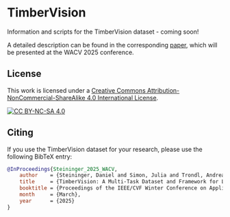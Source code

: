 # TimberVision
Information and scripts for the TimberVision dataset - coming soon!

A detailed description can be found in the corresponding [paper](https://arxiv.org/pdf/2501.07360v1), which will be presented at the WACV 2025 conference.

## License
This work is licensed under a [Creative Commons Attribution-NonCommercial-ShareAlike 4.0 International License](http://creativecommons.org/licenses/by-nc-sa/4.0/).

[![CC BY-NC-SA 4.0][cc-by-nc-sa-image]][cc-by-nc-sa]

[cc-by-nc-sa]: http://creativecommons.org/licenses/by-nc-sa/4.0/
[cc-by-nc-sa-image]: https://licensebuttons.net/l/by-nc-sa/4.0/88x31.png

## Citing
If you use the TimberVision dataset for your research, please use the following BibTeX entry:

```BibTeX
@InProceedings{Steininger_2025_WACV,
    author    = {Steininger, Daniel and Simon, Julia and Trondl, Andreas and Murschitz, Markus},
    title     = {TimberVision: A Multi-Task Dataset and Framework for Log-Component Segmentation and Tracking in Autonomous Forestry Operations},
    booktitle = {Proceedings of the IEEE/CVF Winter Conference on Applications of Computer Vision (WACV)},
    month     = {March},
    year      = {2025}
}
```
